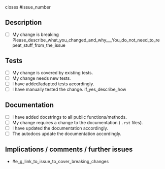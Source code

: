 closes #issue_number

## Description
- [ ] My change is breaking
Please_describe_what_you_changed_and_why___You_do_not_need_to_repeat_stuff_from_the_issue

## Tests
- [ ] My change is covered by existing tests.
- [ ] My change needs new tests.
- [ ] I have added/adapted tests accordingly.
- [ ] I have manually tested the change. if_yes_describe_how

## Documentation
- [ ] I have added docstrings to all public functions/methods.
- [ ] My change requires a change to the documentation ( `.rst` files).
- [ ] I have updated the documentation accordingly.
- [ ] The autodocs update the documentation accordingly.

## Implications / comments / further issues
- #e_g_link_to_issue_to_cover_breaking_changes


